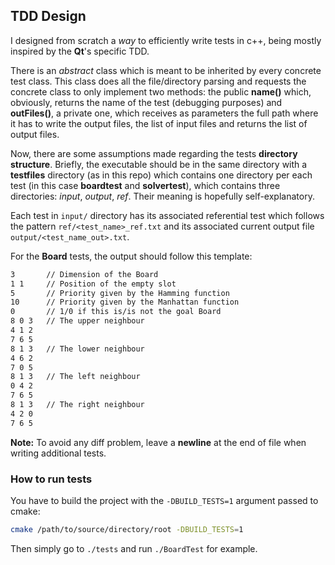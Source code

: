 ## TDD Design


I designed from scratch a *way* to efficiently write tests in c++, being
mostly inspired by the **Qt**'s specific TDD.

There is an *abstract* class which is meant to be inherited by every concrete
test class. This class does all the file/directory parsing and requests the
concrete class to only implement two methods: the public **name()** which,
obviously, returns the name of the test (debugging purposes) and **outFiles()**,
a private one, which receives as parameters the full path where it has to write
the output files, the list of input files and returns the list of output files.

Now, there are some assumptions made regarding the tests **directory structure**.
Briefly, the executable should be in the same directory with a **testfiles**
directory (as in this repo) which contains one directory per each test (in this
case **boardtest** and **solvertest**), which contains three directories:
*input*, *output*, *ref*. Their meaning is hopefully self-explanatory.

Each test in `input/` directory has its associated referential test which
follows the pattern `ref/<test_name>_ref.txt` and its associated current
output file `output/<test_name_out>.txt`.

For the **Board** tests, the output should follow this template:
```bash
3       // Dimension of the Board
1 1     // Position of the empty slot
5       // Priority given by the Hamming function
10      // Priority given by the Manhattan function
0       // 1/0 if this is/is not the goal Board
8 0 3   // The upper neighbour
4 1 2
7 6 5
8 1 3   // The lower neighbour
4 6 2
7 0 5
8 1 3   // The left neighbour
0 4 2
7 6 5
8 1 3   // The right neighbour
4 2 0
7 6 5
```

**Note:** To avoid any diff problem, leave a **newline** at the end of file when
writing additional tests.

### How to run tests
You have to build the project with the `-DBUILD_TESTS=1` argument passed to cmake:
```bash
cmake /path/to/source/directory/root -DBUILD_TESTS=1
```

Then simply go to `./tests` and run `./BoardTest` for example.
